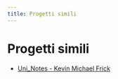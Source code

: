 ```yaml
---
title: Progetti simili
---
```


# Progetti simili

- [Uni_Notes -  Kevin Michael Frick](https://github.com/kmfrick/Uni_Notes)
